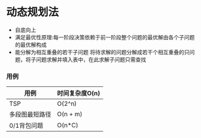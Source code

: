 # 动态规划法
- 自底向上
- 满足最优性原理:每一阶段决策依赖于前一阶段整个问题的最优解由各个子问题的最优解构成
- 能分解为相互重叠的若干子问题
将待求解的问题分解成若干个相互重叠的只问题，将子问题求解并填入表中，在此求解子问题只需查找
### 用例
|用例|时间复杂度O(n)|
|-|-|
|TSP|O(2^n)|
|多段图最短路径|O(n + m)|
|0/1背包问题|O(n*C)|